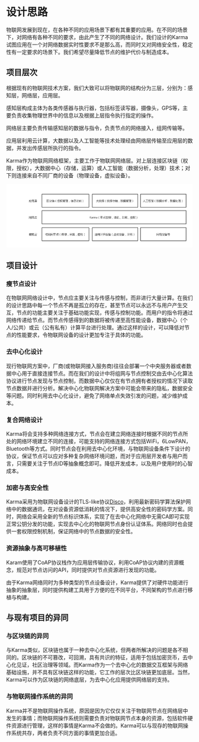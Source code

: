 # 设计思路

物联网发展到现在，在各种不同的应用场景下都有其重要的应用。在不同的场景下，对网络有各种不同的要求，由此产生了不同的网络设计。我们设计的Karma试图应用在一个对网络数据实时性要求不是那么高，而同时又对网络安全性，稳定性有一定要求的场景下。我们希望尽量降低节点的维护代价与制造成本。

## 项目层次
根据现有的物联网技术方案，我们大致可以将物联网的结构分为三层，分别为：感知层，网络层，应用层。

感知层构成主体为各类传感器与执行器，包括标签读写器，摄像头，GPS等，主要负责收集物理世界中的信息以及根据上层指令执行指定的操作。

网络层主要负责传输感知层的数据与指令，负责节点的网络接入，组网传输等。

应用层利用云计算，大数据以及人工智能等技术处理经由网络层传输至应用层的数据，并发出传感层所执行的指令。

Karma作为物联网网络框架，主要工作于物联网网络层。对上层连接区块链（权限，授权），大数据中心（存储，运算）或人工智能（数据分析，处理）技术；对下则连接来自不同厂商的设备（物理设备，虚拟设备）。

![](../img/layered.png)

## 项目设计

### 瘦节点设计

在物联网网络设计中，节点应主要关注与传感与控制，而非进行大量计算。在我们的设计思路中每一个节点不再是孤立的存在，甚至节点可以永远不与用户产生交互，节点的功能主要关注于基础功能实现，传感与控制功能。而用户的指令将通过网络传递给节点。而节点传感得到的数据将被传递至高性能设备，数据中心（个人/公共）或云（公有私有）计算平台进行处理。通过这样的设计，可以降低对节点的性能要求，令物联网设备的设计更加专注于具体的功能。

### 去中心化设计

现行物联网方案中，厂商(或物联网接入服务商)往往会部署一个中央服务器或者数据中心用于直接连接节点。而在我们的设计中将组网与节点控制交由去中心化算法协议进行节点发现与节点控制，而数据中心仅仅在有节点拥有者授权的情况下读取节点数据并进行分析。解决中心化物联网解决方案中可能会带来的隐私，数据安全等问题。同时利用去中心化设计，避免了网络单点失效引发的问题，减少维护成本。

### 复合网络设计

Karma将会支持多种网络连接方式，节点会在建立网络连接时根据不同的节点所处的网络环境建立不同的连接，可能支持的网络连接方式包括WiFi，6LowPAN，Bluetooth等方式。同时节点会在利用去中心化环境，与物联网设备条件下设计的协议，保证节点可以应对多种复杂网络环境问题，而对于应用层开发者与用户而言，只需要关注于节点ID等抽象概念即可。降低开发成本，以及用户使用时的心智成本。

### 加密与高安全性

Karma采用为物联网设备设计的TLS-like协议[Disco](https://www.davidwong.fr/embeddeddisco/)，利用最新密码学算法保护网络中的数据通讯，在对设备资源低消耗的情况下，提供高安全性的密码学方案。同时，网络会采用全新的节点标识体系，实现了在去中心化网络中无需CA即可实现正常公钥分发的功能，实现去中心化的物联网节点身份认证体系。网络同时也会提供一套权限控制机制，保证网络中的节点数据的安全性。

### 资源抽象与高可移植性

Karam使用了CoAP协议栈作为应用层传输协议，利用CoAP协议内建的资源概念，规范对节点访问的API，同时提供对节点资源进行发现的功能。

由于Karma网络同时为多种类型的节点设备设计，Karma提供了对硬件功能进行抽象的抽象层，同时提供构建工具用于方便的在不同平台，不同架构的节点进行移植与构建。

## 与现有项目的异同

### 与区块链的异同

与Karma类似，区块链也属于一种去中心化系统，但两者所解决的问题是各不相同的。区块链的不可篡改，可回溯，具有共识的特征，适用于包括加密货币，去中心化见证，社区治理等领域。而Karma作为一个去中心化的数据交互框架与网络基础设施，并不具有区块链这样的功能，它工作的层次比区块链更加底层。当然，Karma可以作为区块链的网络底层，为去中心化应用提供网络层的支持。

### 与物联网操作系统的异同

Karma并不是物联网操作系统，原因是因为它仅仅关注于物联网节点在网络层中发生的事情；而物联网操作系统则需要负责对物联网节点本身的资源，包括软件硬件资源进行管理，这样的事情是Karma不会做的。Karma可以与现存的物联网操作系统共存，两者负责不同方面的事情更加合适。


